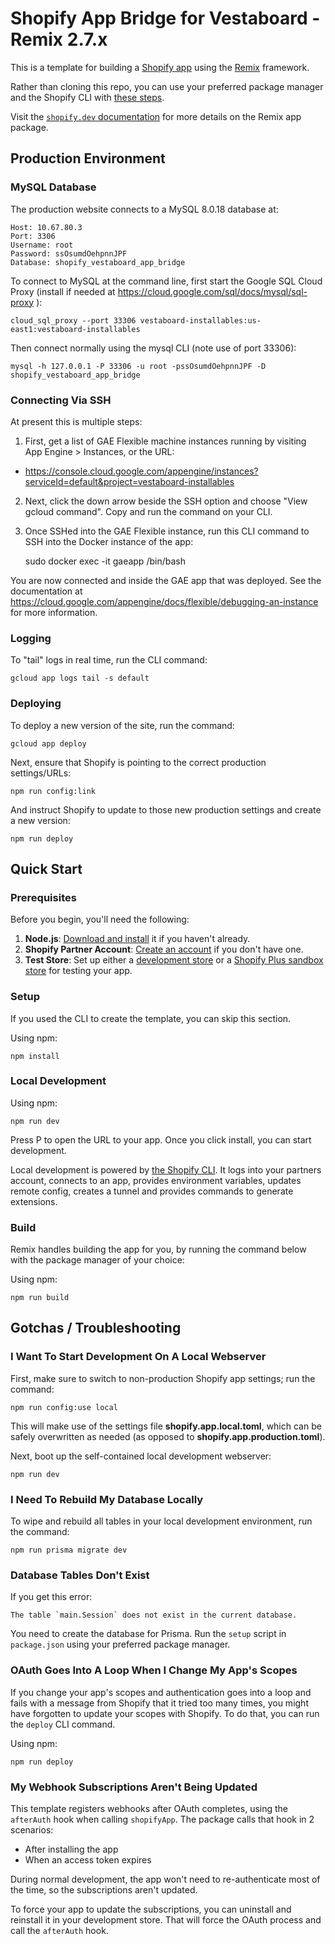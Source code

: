 # Shopify App Bridge for Vestaboard - Remix 2.7.x #

This is a template for building a [Shopify app](https://shopify.dev/docs/apps/getting-started) using the [Remix](https://remix.run) framework.

Rather than cloning this repo, you can use your preferred package manager and the Shopify CLI with [these steps](https://shopify.dev/docs/apps/getting-started/create).

Visit the [`shopify.dev` documentation](https://shopify.dev/docs/api/shopify-app-remix) for more details on the Remix app package.

## Production Environment ##

### MySQL Database ###

The production website connects to a MySQL 8.0.18 database at: 

    Host: 10.67.80.3
    Port: 3306
    Username: root
    Password: ssOsumdOehpnnJPF
    Database: shopify_vestaboard_app_bridge

To connect to MySQL at the command line, first start the Google SQL Cloud Proxy (install 
if needed at https://cloud.google.com/sql/docs/mysql/sql-proxy ):
    
    cloud_sql_proxy --port 33306 vestaboard-installables:us-east1:vestaboard-installables

Then connect normally using the mysql CLI (note use of port 33306):
    
    mysql -h 127.0.0.1 -P 33306 -u root -pssOsumdOehpnnJPF -D shopify_vestaboard_app_bridge

### Connecting Via SSH ###

At present this is multiple steps:

1. First, get a list of GAE Flexible machine instances running by visiting App Engine > Instances, or the URL:

  * https://console.cloud.google.com/appengine/instances?serviceId=default&project=vestaboard-installables

2. Next, click the down arrow beside the SSH option and choose "View gcloud command". Copy and run the command on 
   your CLI.

3. Once SSHed into the GAE Flexible instance, run this CLI command to SSH into the Docker instance of the app:
      
      sudo docker exec -it gaeapp /bin/bash

You are now connected and inside the GAE app that was deployed. See the documentation at https://cloud.google.com/appengine/docs/flexible/debugging-an-instance 
for more information.

### Logging ###

To "tail" logs in real time, run the CLI command:

    gcloud app logs tail -s default

### Deploying ###

To deploy a new version of the site, run the command:

    gcloud app deploy

Next, ensure that Shopify is pointing to the correct production settings/URLs:

    npm run config:link

And instruct Shopify to update to those new production settings and create a new version:

    npm run deploy


## Quick Start ##

### Prerequisites

Before you begin, you'll need the following:

1. **Node.js**: [Download and install](https://nodejs.org/en/download/) it if you haven't already.
2. **Shopify Partner Account**: [Create an account](https://partners.shopify.com/signup) if you don't have one.
3. **Test Store**: Set up either a [development store](https://help.shopify.com/en/partners/dashboard/development-stores#create-a-development-store) or a [Shopify Plus sandbox store](https://help.shopify.com/en/partners/dashboard/managing-stores/plus-sandbox-store) for testing your app.

### Setup

If you used the CLI to create the template, you can skip this section.

Using npm:

```shell
npm install
```

### Local Development

Using npm:

```shell
npm run dev
```

Press P to open the URL to your app. Once you click install, you can start development.

Local development is powered by [the Shopify CLI](https://shopify.dev/docs/apps/tools/cli). It logs into your partners account, connects to an app, provides environment variables, updates remote config, creates a tunnel and provides commands to generate extensions.

### Build

Remix handles building the app for you, by running the command below with the package manager of your choice:

Using npm:

```shell
npm run build
```

## Gotchas / Troubleshooting

### I Want To Start Development On A Local Webserver ###

First, make sure to switch to non-production Shopify app settings; run the command:

    npm run config:use local

This will make use of the settings file **shopify.app.local.toml**, which can be safely overwritten as needed (as 
opposed to **shopify.app.production.toml**). 

Next, boot up the self-contained local development webserver:

    npm run dev

### I Need To Rebuild My Database Locally ###

To wipe and rebuild all tables in your local development environment, run the command:

    npm run prisma migrate dev

### Database Tables Don't Exist ###

If you get this error:

```
The table `main.Session` does not exist in the current database.
```

You need to create the database for Prisma. Run the `setup` script in `package.json` using your preferred package manager.

### OAuth Goes Into A Loop When I Change My App's Scopes ###

If you change your app's scopes and authentication goes into a loop and fails with a message from Shopify that it tried too many times, you might have forgotten to update your scopes with Shopify. To do that, you can run the `deploy` CLI command.

Using npm:

```shell
npm run deploy
```

### My Webhook Subscriptions Aren't Being Updated ###

This template registers webhooks after OAuth completes, using the `afterAuth` hook when calling `shopifyApp`.
The package calls that hook in 2 scenarios:

- After installing the app
- When an access token expires

During normal development, the app won't need to re-authenticate most of the time, so the subscriptions aren't updated.

To force your app to update the subscriptions, you can uninstall and reinstall it in your development store.
That will force the OAuth process and call the `afterAuth` hook.

